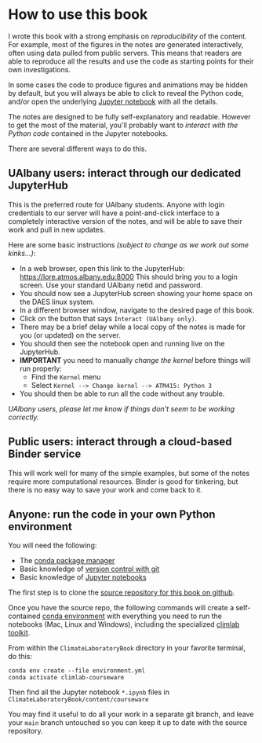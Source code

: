 # How to use this book

I wrote this book with a strong emphasis on *reproducibility* of the content.
For example, most of the figures in the notes are generated interactively,
often using data pulled from public servers. This means that readers are able
to reproduce all the results and use the code as starting points
for their own investigations.

In some cases the code to produce figures and animations may be hidden by default,
but you will always be able to click to reveal the Python code, and/or
open the underlying [Jupyter notebook][notebook] with all the details.

The notes are designed to be fully self-explanatory and readable.
However to get the most of the material, you'll probably want to
*interact with the Python code* contained in the Jupyter notebooks.

There are several different ways to do this.

## UAlbany users: interact through our dedicated JupyterHub

This is the preferred route for UAlbany students. Anyone with login credentials
to our server will have a point-and-click interface to a completely interactive
version of the notes, and will be able to save their work and pull in new updates.

Here are some basic instructions *(subject to change as we work out some kinks...)*:

- In a web browser, open this link to the JupyterHub: <https://lore.atmos.albany.edu:8000>
This should bring you to a login screen. Use your standard UAlbany netid and password.
- You should now see a JupyterHub screen showing your home space on the DAES linux system.
- In a different browser window, navigate to the desired page of this book.
- Click on the button that says `Interact (UAlbany only)`.
- There may be a brief delay while a local copy of the notes is made for you (or updated) on the server.
- You should then see the notebook open and running live on the JupyterHub.
- **IMPORTANT** you need to manually *change the kernel* before things will run properly:
  - Find the `Kernel` menu
  - Select `Kernel --> Change kernel --> ATM415: Python 3`
- You should then be able to run all the code without any trouble.

*UAlbany users, please let me know if things don't seem to be working correctly.*

## Public users: interact through a cloud-based Binder service

This will work well for many of the simple examples,
but some of the notes require more computational resources.
Binder is good for tinkering, but there is no easy way to save your work and come back to it.

## Anyone: run the code in your own Python environment

You will need the following:

- The [conda package manager](https://docs.conda.io/en/latest/)
- Basic knowledge of [version control with git](https://git-scm.com)
- Basic knowledge of [Jupyter notebooks][notebook]

The first step is to clone the [source repository for this book on github][repo].

Once you have the source repo, the following commands will create a self-contained
[conda environment](https://docs.conda.io/projects/conda/en/latest/user-guide/concepts/environments.html)
with everything you need to run the notebooks (Mac, Linux and Windows),
including the specialized [climlab toolkit][climlab].

From within the `ClimateLaboratoryBook` directory in your favorite terminal, do this:

```
conda env create --file environment.yml
conda activate climlab-courseware
```

Then find all the Jupyter notebook `*.ipynb` files in `ClimateLaboratoryBook/content/courseware`

You may find it useful to do all your work in a separate git branch,
and leave your `main` branch untouched so you can keep it up to date with
the source repository.

[repo]: https://github.com/brian-rose/ClimateLaboratoryBook
[climlab]: https://github.com/brian-rose/climlab
[book]: https://brian-rose.github.io/ClimateLaboratoryBook/
[notebook]: https://jupyter-notebook.readthedocs.io/en/stable/

